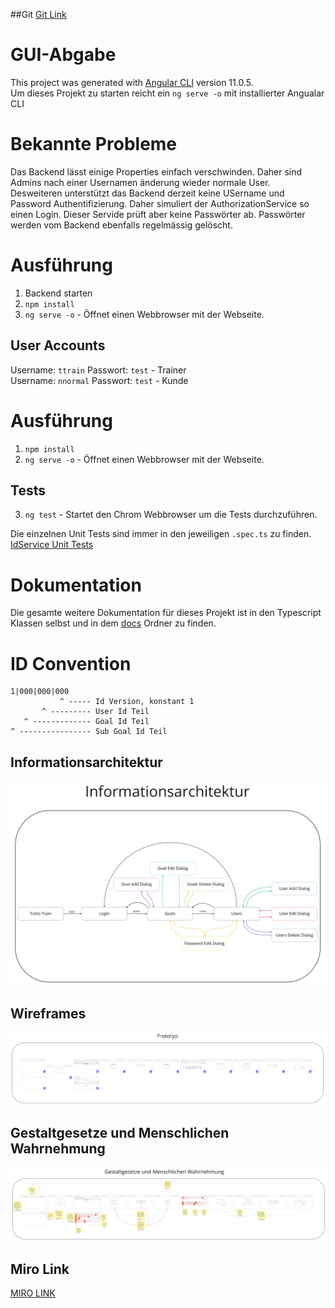 ##Git
[Git Link](https://github.com/Flowingblood/GUI-Abgabe)

# GUI-Abgabe

This project was generated with [Angular CLI](https://github.com/angular/angular-cli) version 11.0.5.  
Um dieses Projekt zu starten reicht ein ``ng serve -o`` mit installierter Angualar CLI

# Bekannte Probleme
Das Backend lässt einige Properties einfach verschwinden. Daher sind Admins nach einer Usernamen änderung wieder normale User.  
Desweiteren unterstützt das Backend derzeit keine USername und Password Authentifizierung. Daher simuliert der AuthorizationService so einen Login. Dieser Servide prüft aber keine Passwörter ab. Passwörter werden vom Backend ebenfalls regelmässig gelöscht.

# Ausführung
1. Backend starten
2. ``npm install``
3. ``ng serve -o`` - Öffnet einen Webbrowser mit der Webseite.

## User Accounts
Username: ``ttrain`` Passwort: ``test`` - Trainer  
Username: ``nnormal`` Passwort: ``test`` - Kunde  

# Ausführung
1. ``npm install``
2. ``ng serve -o`` - Öffnet einen Webbrowser mit der Webseite.

## Tests
3. ``ng test`` - Startet den Chrom Webbrowser um die Tests durchzuführen. 

Die einzelnen Unit Tests sind immer in den jeweiligen ``.spec.ts`` zu finden.  
[IdService Unit Tests](src/app/services/id.service.spec.ts)
# Dokumentation
Die gesamte weitere Dokumentation für dieses Projekt ist in den Typescript Klassen selbst und in dem [docs](docs/) Ordner zu finden.

# ID Convention
```
1|000|000|000
           ^ ----- Id Version, konstant 1  
       ^ --------- User Id Teil
   ^ ------------- Goal Id Teil
^ ---------------- Sub Goal Id Teil
```

## Informationsarchitektur
![](docs/Informationsarchitektur.jpg)

## Wireframes
![](docs/Wireframes.jpg)

## Gestaltgesetze und Menschlichen Wahrnehmung
![](docs/Gestaltgesetze%20und%20Menschlichen%20Wahrnehmung.jpg)

## Miro Link
[MIRO LINK](https://miro.com/app/board/o9J_laV5_68=/)

